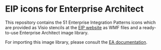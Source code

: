 EIP icons for Enterprise Architect
==================================

This repository contains the 51 Enterprise Integration Patterns icons which are provided as Visio stencils at the 
[EIP website](http://www.eaipatterns.com/downloads.html) as WMF files and a ready-to-use Enterprise Architect image library.

For importing this image library, please consult the [EA documentation](http://www.sparxsystems.com/resources/image_library.html).
